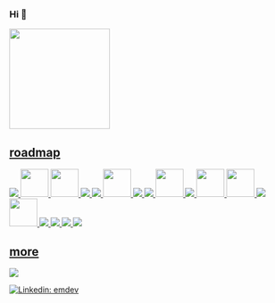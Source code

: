 ### Hi 👋

<div>
  <a href="https://github.com/jokeCloud">
  <img height="180em" src="https://github-readme-stats.vercel.app/api/top-langs/?username=jokeCloud&layout=compact&langs_count=7&theme=github_dark"/>
</div>

## roadmap
<p align="left">
  <img src="https://icongr.am/devicon/javascript-original.svg?size=50&color=currentColor"/>
  
  <img src="https://cdn.jsdelivr.net/gh/devicons/devicon/icons/nodejs/nodejs-original.svg"          width="50" height="50"/>
  <img src="https://cdn.jsdelivr.net/gh/devicons/devicon/icons/react/react-original.svg"            width="50" height="50"/>
  <img src="https://icongr.am/devicon/python-original.svg?size=50&color=currentColor" />  
  <img src="https://icongr.am/devicon/django-original.svg?size=50&color=currentColor" />  
  <img src="https://cdn.jsdelivr.net/gh/devicons/devicon/icons/flask/flask-original.svg"            width="50" height="50"/>
  <img src="https://icongr.am/devicon/html5-original-wordmark.svg?size=50&color=currentColor" />
  
  <img src="https://icongr.am/devicon/css3-original-wordmark.svg?size=50&color=currentColor" />  
  <img src="https://cdn.jsdelivr.net/gh/devicons/devicon/icons/bootstrap/bootstrap-original.svg"    width="50" height="50"/>
  <img src="https://icongr.am/devicon/docker-original-wordmark.svg?size=50&color=currentColor" />  
  <img src="https://cdn.jsdelivr.net/gh/devicons/devicon/icons/mysql/mysql-original.svg"            width="50" height="50"/>
  <img src="https://cdn.jsdelivr.net/gh/devicons/devicon/icons/postgresql/postgresql-original.svg"  width="50" height="50"/>
  <img src="https://icongr.am/devicon/mongodb-original-wordmark.svg?size=50&color=currentColor" />
  <img src="https://cdn.jsdelivr.net/gh/devicons/devicon/icons/linux/linux-original.svg"            width="50" height="50"/>
  <img src="https://icongr.am/devicon/debian-original-wordmark.svg?size=50&color=currentColor" />  
  <img src="https://icongr.am/devicon/c-original.svg?size=50&color=currentColor" />
  <img src="https://icongr.am/devicon/gimp-original-wordmark.svg?size=50&color=currentColor" />
  <img src="https://icongr.am/devicon/heroku-original-wordmark.svg?size=50&color=currentColor" />
  
  
</p>
  
  ## more 
<div> 
  <a href="https://www.youtube.com/channel/UCVcVVbpjauEo6PQYEjdb5QQ" target="_blank"><img src="https://img.shields.io/badge/digitalfenix-323232?style=for-the-badge&logo=youtube&logoColor=black" target="_blank"></a>
</div>
  
[![Linkedin: emdev](https://img.shields.io/badge/-emdev-blue?style=flat-square&logo=Linkedin&logoColor=white&link=https://www.linkedin.com/in/emerson-medalha/)](https://www.linkedin.com/in/emerson-medalha/)  

